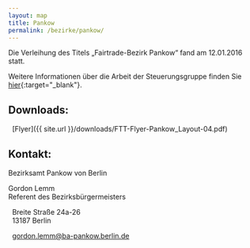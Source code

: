 ```yaml
---
layout: map
title: Pankow
permalink: /bezirke/pankow/
---
```


Die Verleihung des Titels „Fairtrade-Bezirk Pankow“ fand am 12.01.2016 statt.

Weitere Informationen über die Arbeit der Steuerungsgruppe finden Sie [hier](http://www.fairhandlung-pankow.de){:target="_blank"}.

## Downloads:
<i class='fa fa-download fa-fw'></i>&nbsp;&nbsp;[Flyer]({{ site.url }}/downloads/FTT-Flyer-Pankow_Layout-04.pdf)

## Kontakt:
Bezirksamt Pankow von Berlin

Gordon Lemm  
Referent des Bezirksbürgermeisters

<i class='fa fa-map-marker fa-fw'></i>&nbsp;&nbsp;Breite Straße 24a-26    
<i class='fa fa-fw'></i>&nbsp;&nbsp;13187 Berlin

<i class='fa fa-envelope fa-fw'></i>&nbsp;&nbsp;[gordon.lemm@ba-pankow.berlin.de](mailto:gordon.lemm@ba-pankow.berlin.de)
